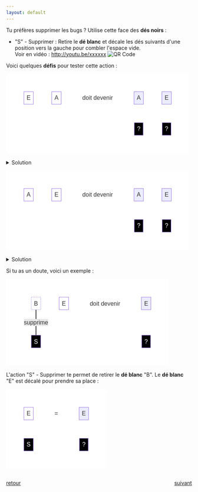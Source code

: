 ```yaml
---
layout: default
---
```


<div markdown="1">

Tu préfères supprimer les bugs ? Utilise cette face des **dés noirs** :

* "S" - Supprimer : Retire le **dé blanc** et décale les dés suivants d'une position vers la gauche pour combler l'espace vide.  
    Voir en vidéo : http://youtu.be/xxxxxx ![QR Code](https://via.placeholder.com/50)  

Voici quelques **défis** pour tester cette action :

![](assets/4.png)

<details markdown="on">
<summary>Solution</summary>

<img src="assets/4s.png" alt="">
</details>

![](assets/5.png)

<details markdown="on">
<summary>Solution</summary>

<img src="assets/5s.png" alt="">
</details>

</div>

<div markdown="1">

Si tu as un doute, voici un exemple :

![](assets/s1.png)

L'action "S" - Supprimer te permet de retirer le **dé blanc** "B". Le **dé blanc** "E" est décalé pour prendre sa place :

![](assets/s2.png)

</div>

<div markdown="1" style="grid-column: 1 / -1; display: flex; justify-content: space-between">

[retour](./4)

[suivant](./6)

</div>
